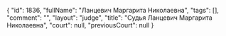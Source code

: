 {
    "id": 1836,
    "fullName": "Ланцевич Маргарита Николаевна",
    "tags": [],
    "comment": "",
    "layout": "judge",
    "title": "Судья Ланцевич Маргарита Николаевна",
    "court": null,
    "previousCourt": null
}